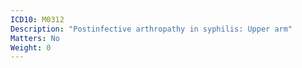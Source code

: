 ```yaml
---
ICD10: M0312
Description: "Postinfective arthropathy in syphilis: Upper arm"
Matters: No
Weight: 0
---
```

